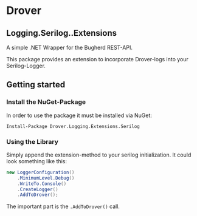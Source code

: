 # Drover
## Logging.Serilog..Extensions

A simple .NET Wrapper for the Bugherd REST-API.

This package provides an extension to incorporate Drover-logs into your Serilog-Logger.

## Getting started


### Install the NuGet-Package

In order to use the package it must be installed via NuGet:

```
Install-Package Drover.Logging.Extensions.Serilog
```

### Using the Library


Simply append the extension-method to your serilog initialization.
It could look something like this:

```csharp
new LoggerConfiguration()
    .MinimumLevel.Debug()
    .WriteTo.Console()
    .CreateLogger()
    .AddToDrover();
```

The important part is the `.AddToDrover()` call.

